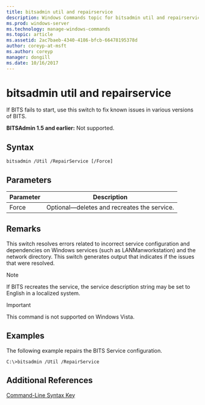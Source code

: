 ```yaml
---
title: bitsadmin util and repairservice
description: Windows Commands topic for bitsadmin util and repairservice, which fixes known issues in various versions of BITS service.
ms.prod: windows-server
ms.technology: manage-windows-commands
ms.topic: article
ms.assetid: 2ac7baeb-4340-4186-bfcb-66478195378d
author: coreyp-at-msft
ms.author: coreyp
manager: dongill
ms.date: 10/16/2017
---
```


# bitsadmin util and repairservice

If BITS fails to start, use this switch to fix known issues in various versions of BITS.

**BITSAdmin 1.5 and earlier:** Not supported.

## Syntax

```
bitsadmin /Util /RepairService [/Force]
```

## Parameters

|Parameter|Description|
|---------|-----------|
|Force|Optional—deletes and recreates the service.|

## Remarks

This switch resolves errors related to incorrect service configuration and dependencies on Windows services (such as LANManworkstation) and the network directory. This switch generates output that indicates if the issues that were resolved.

> [!NOTE]
> If BITS recreates the service, the service description string may be set to English in a localized system.

> [!IMPORTANT]
> This command is not supported on Windows Vista.

## <a name=BKMK_examples></a>Examples

The following example repairs the BITS Service configuration.
```
C:\>bitsadmin /Util /RepairService
```

## Additional References

[Command-Line Syntax Key](command-line-syntax-key.md)